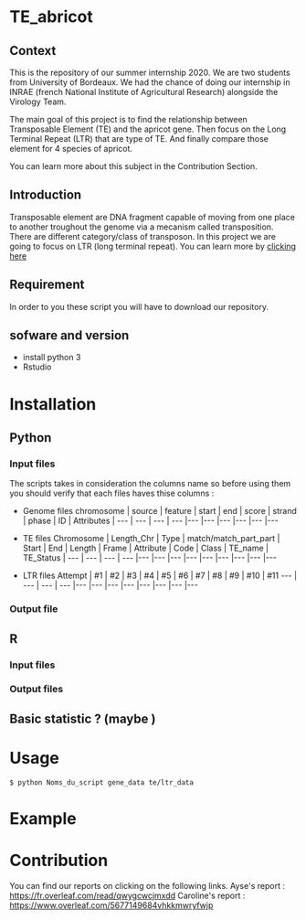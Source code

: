 # TE_abricot

## Context
This is the repository of our summer internship 2020. We are two students from University of Bordeaux. We had the chance of doing our internship in INRAE (french National Institute of Agricultural Research) alongside the Virology Team.

The main goal of this project is to find the relationship between Transposable Element (TE) and the apricot gene. Then focus on the Long Terminal Repeat (LTR) that are type of TE. And finally compare those element for 4 species of apricot.

You can learn more about this subject in the Contribution Section.

## Introduction 
Transposable element are DNA fragment capable of moving from one place to another troughout the genome  via a mecanism called transposition. 
There are different category/class of transposon. In this project we are going to focus on LTR (long terminal repeat). You can learn more by [clicking here ](https://www.ncbi.nlm.nih.gov/pmc/articles/PMC2874221/)

## Requirement
In order to you these script you will have to download  our repository.
## sofware and version
- install python 3
- Rstudio 

# Installation 

## Python 
### Input files

The scripts takes in consideration the columns name so before using them you should verify that each files haves thise columns : 

* Genome files
chromosome | source | feature | start | end | score | strand | phase | ID | Attributes | 
--- | --- | --- | --- |--- |--- |--- |--- |--- |--- 

* TE files 
Chromosome | Length_Chr | Type | match/match_part_part | Start | End | Length | Frame | Attribute | Code | Class | TE_name | TE_Status |
--- | --- | --- | --- |--- |--- |--- |--- |--- |--- |--- |--- |--- 

* LTR files 
Attempt | #1 | #2 | #3 | #4 | #5 | #6 | #7 | #8 | #9 | #10 | #11
--- | --- | --- | --- |--- |--- |--- |--- |--- |--- |--- |---

### Output file
## R 
### Input files
### Output files

## Basic statistic ? (maybe ) 

# Usage
```
$ python Noms_du_script gene_data te/ltr_data 
```
# Example 

# Contribution
You can find our reports on clicking on the following links.
Ayse's report :  https://fr.overleaf.com/read/qwygcwcjmxdd
Caroline's report :  https://www.overleaf.com/5677149684vhkkmwryfwjp






